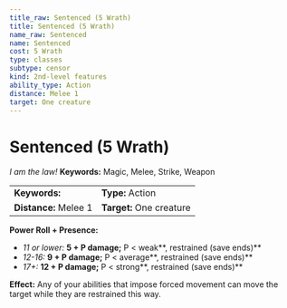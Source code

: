 ```yaml
---
title_raw: Sentenced (5 Wrath)
title: Sentenced (5 Wrath)
name_raw: Sentenced
name: Sentenced
cost: 5 Wrath
type: classes
subtype: censor
kind: 2nd-level features
ability_type: Action
distance: Melee 1
target: One creature
---
```


# Sentenced (5 Wrath)

*I am the law!* **Keywords:** Magic, Melee, Strike, Weapon

|                       |                          |
| :-------------------- | :----------------------- |
| **Keywords:**         | **Type:** Action         |
| **Distance:** Melee 1 | **Target:** One creature |

**Power Roll + Presence:**

- *11 or lower:* **5 + P damage;** P \< weak\*\*, restrained (save ends)\*\*
- *12-16:* **9 + P damage;** P \< average\*\*, restrained (save ends)\*\*
- *17+:* **12 + P damage;** P \< strong\*\*, restrained (save ends)\*\*

**Effect:** Any of your abilities that impose forced movement can move the target while they are restrained this way.
